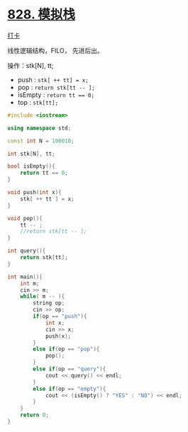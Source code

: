 # [828. 模拟栈](https://www.acwing.com/problem/content/830/)

[打卡](https://www.acwing.com/activity/content/problem/content/865/1/)

线性逻辑结构，FILO， 先进后出。

操作：stk[N], tt;

- push : `stk[ ++ tt] = x;`
- pop : `return stk[tt -- ];`
- isEmpty : `return tt == 0;`
- top : `stk[tt];`

```c++
#include <iostream>

using namespace std;

const int N = 100010;

int stk[N], tt;

bool isEmpty(){
    return tt == 0;
}

void push(int x){
    stk[ ++ tt ] = x;
}

void pop(){
    tt -- ;
    //return stk[tt -- ];
}

int query(){
    return stk[tt];
}

int main(){
    int m;
    cin >> m;
    while( m -- ){
        string op;
        cin >> op;
        if(op == "push"){
            int x;
            cin >> x;
            push(x);
        }
        else if(op == "pop"){
            pop();
        }
        else if(op == "query"){
            cout << query() << endl;
        }
        else if(op == "empty"){
            cout << (isEmpty() ? "YES" : "NO") << endl;
        }
    }
    return 0;
}
```
